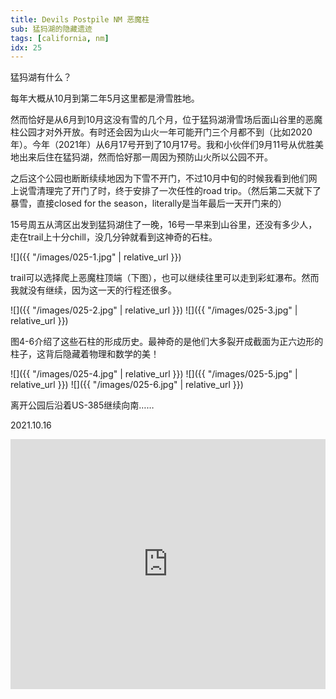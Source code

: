 ```yaml
---
title: Devils Postpile NM 恶魔柱
sub: 猛犸湖的隐藏遗迹
tags: [california, nm]
idx: 25
---
```


猛犸湖有什么？

每年大概从10月到第二年5月这里都是滑雪胜地。

然而恰好是从6月到10月这没有雪的几个月，位于猛犸湖滑雪场后面山谷里的恶魔柱公园才对外开放。有时还会因为山火一年可能开门三个月都不到（比如2020年）。今年（2021年）从6月17号开到了10月17号。我和小伙伴们9月11号从优胜美地出来后住在猛犸湖，然而恰好那一周因为预防山火所以公园不开。

之后这个公园也断断续续地因为下雪不开门，不过10月中旬的时候我看到他们网上说雪清理完了开门了时，终于安排了一次任性的road trip。（然后第二天就下了暴雪，直接closed for the season，literally是当年最后一天开门来的）

15号周五从湾区出发到猛犸湖住了一晚，16号一早来到山谷里，还没有多少人，走在trail上十分chill，没几分钟就看到这神奇的石柱。

![]({{ "/images/025-1.jpg" | relative_url }})

trail可以选择爬上恶魔柱顶端（下图），也可以继续往里可以走到彩虹瀑布。然而我就没有继续，因为这一天的行程还很多。

![]({{ "/images/025-2.jpg" | relative_url }})
![]({{ "/images/025-3.jpg" | relative_url }})

图4-6介绍了这些石柱的形成历史。最神奇的是他们大多裂开成截面为正六边形的柱子，这背后隐藏着物理和数学的美！

![]({{ "/images/025-4.jpg" | relative_url }})
![]({{ "/images/025-5.jpg" | relative_url }})
![]({{ "/images/025-6.jpg" | relative_url }})

离开公园后沿着US-385继续向南……

2021.10.16

<iframe src="https://www.google.com/maps/embed?pb=!1m14!1m8!1m3!1d404537.3056651645!2d-119.0894671!3d37.6151555!3m2!1i1024!2i768!4f13.1!3m3!1m2!1s0x809672fe7d5a369d%3A0x9a5f7b427fb58dc5!2sDevils%20Postpile%20National%20Monument!5e0!3m2!1sen!2sus!4v1652243284903!5m2!1sen!2sus" width="100%" height="400" style="border:0;" allowfullscreen="" loading="lazy" referrerpolicy="no-referrer-when-downgrade"></iframe>
